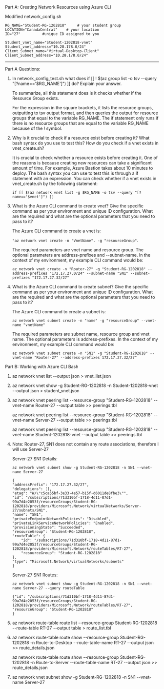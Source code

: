 Part A: Creating Network Resources using Azure CLI

Modified network_config.sh
```
RG_NAME="Student-RG-1202818"     # your student group
LOCATION="CanadaCentral"    # your location
ID="27"          #unique ID assigned to you

Student_vnet_name="Student-1202818-vnet"
Student_vnet_address="10.28.178.0/24"
Client_Subnet_name="Virtual-Desktop-Client"
Client_Subnet_address="10.28.178.0/24"
```
---
Part A Questions:
1. In network_config_test.sh what does if [[ ! $(az group list -o tsv --query "[?name=='$RG_NAME']") ]] do? Explain your answer.
    
    To summarize, all this statement does is it checks whether if the Resource Group exists.
    
    For the expression in the square brackets, it lists the resource groups, outputting to tsv output format, and then queries the output for resource groups that equal to the variable RG_NAME.
    The if statement only runs if there is no resource groups that are equal to the variable RG_NAME because of the ! symbol.

2. Why is it crucial to check if a resource exist before creating it? What bash syntax do you use to test this? How do you check if a vnet exists in vnet_create.sh?

    It is crucial to check whether a resource exists before creating it. One of the reasons is because creating new resources can take a significant amount of time. For example, Azure Bastion takes about 10 minutes to deploy. The bash syntax you can use to test this is through a if statement with an expression. You can check whether if a vnet exists in vnet_create.sh by the following statement: 
    
    `if [[ $(az network vnet list -g $RG_NAME -o tsv --query "[?name=='$vnet']") ]]`
    
3. What is the Azure CLI command to create vnet? Give the specific command as per your environment and unique ID configuration. What are the required and what are the optional parameters that you need to pass to it?

    The Azure CLI command to create a vnet is:
    
    `"az network vnet create -n "VnetName". -g "resourceGroup"`. 
    
    The required parameters are vnet name and resource group. The optional parameters are address-prefixes and --subnet-name. In the context of my environment, my example CLI command would be: 
    
    `az network vnet create -n "Router-27" -g "Student-RG-1202818" --address-prefixes "172.17.27.0/24" --subnet-name "SN1" --subnet-prefixes "172.17.27.32/27"`

    
4. What is the Azure CLI command to create subnet? Give the specific command as per your environment and unique ID configuration. What are the required and what are the optional parameters that you need to pass to it?

    The Azure CLI command to create a subnet is: 

    `az network vnet subnet create -n "name" -g "resourceGroup" --vnet-name "vnetName"`

    The required parameters are subnet name, resource group and vnet name. The optional parameters is address-prefixes. In the context of my environment, my example CLI command would be: 
    
    `az network vnet subnet create -n "SN1" -g "Student-RG-1202818" --vnet-name "Router-27" --address-prefixes 172.17.27.32/27"`

Part B: Working with Azure CLI Bash

1. az network vnet list --output json > vnet_list.json
2. az network vnet show -g Student-RG-1202818 -n Student-1202818-vnet --output json > student_vnet.json
3. 
    az network vnet peering list --resource-group "Student-RG-1202818" --vnet-name Router-27 --output table >> peerings.tbl

    az network vnet peering list --resource-group "Student-RG-1202818" --vnet-name Server-27 --output table >> peerings.tbl

    az network vnet peering list --resource-group "Student-RG-1202818" --vnet-name Student-1202818-vnet --output table >> peerings.tbl

4. Note: Router-27, SN1 does not contain any route associations, therefore I will use Server-27

    Server-27 SN1 Details:

    `az network vnet subnet show -g Student-RG-1202818 -n SN1 --vnet-name Server-27`
    ```
    {
    "addressPrefix": "172.17.27.32/27",
    "delegations": [],
    "etag": "W/\"c5ca55bf-3e33-4e57-b15f-d6011de8fbe3\"",
    "id": "/subscriptions/71d310bf-1718-4d11-87d1-99a7d4e2053f/resourceGroups/Student-RG-1202818/providers/Microsoft.Network/virtualNetworks/Server-27/subnets/SN1",
    "name": "SN1",
    "privateEndpointNetworkPolicies": "Disabled",
    "privateLinkServiceNetworkPolicies": "Enabled",
    "provisioningState": "Succeeded",
    "resourceGroup": "Student-RG-1202818",
    "routeTable": {
        "id": "/subscriptions/71d310bf-1718-4d11-87d1-99a7d4e2053f/resourceGroups/Student-RG-1202818/providers/Microsoft.Network/routeTables/RT-27",
        "resourceGroup": "Student-RG-1202818"
    },
    "type": "Microsoft.Network/virtualNetworks/subnets"
    }

    ```
    Server-27 SN1 Routes:

    `az network vnet subnet show -g Student-RG-1202818 -n SN1 --vnet-name Server-27 --query routeTable`
    ```
    {"id": "/subscriptions/71d310bf-1718-4d11-87d1-99a7d4e2053f/resourceGroups/Student-RG-1202818/providers/Microsoft.Network/routeTables/RT-27",
    "resourceGroup": "Student-RG-1202818"
    }
    ```

5. az network route-table route list --resource-group Student-RG-1202818 --route-table RT-27 --output table > route_list.tbl

6. az network route-table route show --resource-group Student-RG-1202818 -n Route-to-Desktop --route-table-name RT-27 --output json >> route_details.json

    az network route-table route show --resource-group Student-RG-1202818 -n Route-to-Server --route-table-name RT-27 --output json >> route_details.json

7. az network vnet subnet show -g Student-RG-1202818 -n SN1 --vnet-name Server-27
